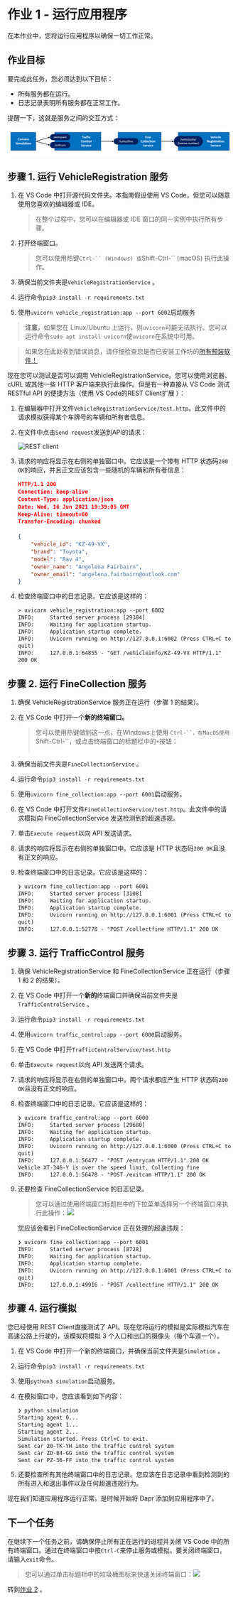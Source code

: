 # 作业 1 - 运行应用程序

在本作业中，您将运行应用程序以确保一切工作正常。

## 作业目标

要完成此任务，您必须达到以下目标：

- 所有服务都在运行。
- 日志记录表明所有服务都在正常工作。

提醒一下，这就是服务之间的交互方式：


<img src="../img/services.png" style="zoom: 67%;">

## 步骤 1. 运行 VehicleRegistration 服务

1. 在 VS Code 中打开源代码文件夹。本指南假设使用 VS Code，但您可以随意使用您喜欢的编辑器或 IDE。

    > 在整个过程中，您可以在编辑器或 IDE 窗口的同一实例中执行所有步骤。

2. 打开终端窗口。

    > 您可以使用热键`Ctrl-`` (Windows) 或`Shift-Ctrl-`` (macOS) 执行此操作。

3. 确保当前文件夹是`VehicleRegistrationService` 。

4. 运行命令`pip3 install -r requirements.txt`

5. 使用`uvicorn vehicle_registration:app --port 6002`启动服务

> **注意**，如果您在 Linux/Ubuntu 上运行，则`uvicorn`可能无法执行。您可以运行命令`sudo apt install uvicorn`使`uvicorn`在系统中可用。

> 如果您在此处收到错误消息，请仔细检查您是否已安装工作坊的[所有预装软件！](../README.md#Prerequisites)

现在您可以测试是否可以调用 VehicleRegistrationService。您可以使用浏览器、cURL 或其他一些 HTTP 客户端来执行此操作。但是有一种直接从 VS Code 测试 RESTful API 的便捷方法（使用 VS Code的REST Client扩展 ）：

1. 在编辑器中打开文件`VehicleRegistrationService/test.http`。此文件中的请求模拟获得某个车牌号的车辆和所有者信息。

2. 在文件中点击`Send request`发送到API的请求：

    ![REST client](img/rest-client.png)

3. 请求的响应将显示在右侧的单独窗口中。它应该是一个带有 HTTP 状态码`200 OK`的响应，并且正文应该包含一些随机的车辆和所有者信息：

    ```json
    HTTP/1.1 200
    Connection: keep-alive
    Content-Type: application/json
    Date: Wed, 16 Jun 2021 19:39:05 GMT
    Keep-Alive: timeout=60
    Transfer-Encoding: chunked

    {
        "vehicle_id": "KZ-49-VX",
        "brand": "Toyota",
        "model": "Rav 4",
        "owner_name": "Angelena Fairbairn",
        "owner_email": "angelena.fairbairn@outlook.com"
    }
    ```

4. 检查终端窗口中的日志记录。它应该是这样的：

    ```console
    > uvicorn vehicle_registration:app --port 6002
    INFO:     Started server process [29384]
    INFO:     Waiting for application startup.
    INFO:     Application startup complete.
    INFO:     Uvicorn running on http://127.0.0.1:6002 (Press CTRL+C to quit)
    INFO:     127.0.0.1:64855 - "GET /vehicleinfo/KZ-49-VX HTTP/1.1" 200 OK
    ```

## 步骤 2. 运行 FineCollection 服务

1. 确保 VehicleRegistrationService 服务正在运行（步骤 1 的结果）。

2. 在 VS Code 中打开一个**新的终端窗口。**

    > 您可以使用热键做到这一点，在Windows上使用 `Ctrl-``，在MacOS使用`Shift-Ctrl-``，或点击终端窗口的标题栏中的`+`按钮：<br><img alt="">

3. 确保当前文件夹是`FineCollectionService` 。

4. 运行命令`pip3 install -r requirements.txt`

5. 使用`uvicorn fine_collection:app --port 6001`启动服务。

6. 在 VS Code 中打开文件`FineCollectionService/test.http`。此文件中的请求模拟向 FineCollectionService 发送检测到的超速违规。

7. 单击`Execute request`以向 API 发送请求。

8. 请求的响应将显示在右侧的单独窗口中。它应该是 HTTP 状态码`200 OK`且没有正文的响应。

9. 检查终端窗口中的日志记录。它应该是这样的：

    ```console
    ❯ uvicorn fine_collection:app --port 6001
    INFO:     Started server process [3108]
    INFO:     Waiting for application startup.
    INFO:     Application startup complete.
    INFO:     Uvicorn running on http://127.0.0.1:6001 (Press CTRL+C to quit)
    INFO:     127.0.0.1:52778 - "POST /collectfine HTTP/1.1" 200 OK
    ```

## 步骤 3. 运行 TrafficControl 服务

1. 确保 VehicleRegistrationService 和 FineCollectionService 正在运行（步骤 1 和 2 的结果）。

2. 在 VS Code 中打开一个**新的**终端窗口并确保当前文件夹是`TrafficControlService` 。

3. 运行命令`pip3 install -r requirements.txt`

4. 使用`uvicorn traffic_control:app --port 6000`启动服务。

5. 在 VS Code 中打开`TrafficControlService/test.http`

6. 单击`Execute request`以向 API 发送两个请求。

7. 请求的响应将显示在右侧的单独窗口中。两个请求都应产生 HTTP 状态码`200 OK`且没有正文的响应。

8. 检查终端窗口中的日志记录。它应该是这样的：

    ```console
    ❯ uvicorn traffic_control:app --port 6000
    INFO:     Started server process [29680]
    INFO:     Waiting for application startup.
    INFO:     Application startup complete.
    INFO:     Uvicorn running on http://127.0.0.1:6000 (Press CTRL+C to quit)
    INFO:     127.0.0.1:56477 - "POST /entrycam HTTP/1.1" 200 OK
    Vehicle XT-346-Y is over the speed limit. Collecting fine
    INFO:     127.0.0.1:56478 - "POST /exitcam HTTP/1.1" 200 OK
    ```

9. 还要检查 FineCollectionService 的日志记录。

    > 您可以通过使用终端窗口标题栏中的下拉菜单选择另一个终端窗口来执行此操作：![](img/terminal-dropdown.png)

    您应该会看到 FineCollectionService 正在处理的超速违规：

    ```console
    ❯ uvicorn fine_collection:app --port 6001
    INFO:     Started server process [8728]
    INFO:     Waiting for application startup.
    INFO:     Application startup complete.
    INFO:     Uvicorn running on http://127.0.0.1:6001 (Press CTRL+C to quit)
    INFO:     127.0.0.1:49916 - "POST /collectfine HTTP/1.1" 200 OK
    ```

## 步骤 4. 运行模拟

您已经使用 REST Client直接测试了 API。现在您将运行的模拟是实际模拟汽车在高速公路上行驶的，该模拟将模拟 3 个入口和出口的摄像头（每个车道一个）。

1. 在 VS Code 中打开一个新的终端窗口，并确保当前文件夹是`Simulation` 。

2. 运行命令`pip3 install -r requirements.txt`

3. 使用`python3 simulation`启动服务。

4. 在模拟窗口中，您应该看到如下内容：

    ```console
    ❯ python simulation
    Starting agent 0...
    Starting agent 1...
    Starting agent 2...
    Simulation started. Press Ctrl+C to exit.
    Sent car 20-TK-YH into the traffic control system
    Sent car ZD-84-GG into the traffic control system
    Sent car PZ-36-FF into the traffic control system
    ```

5. 还要检查所有其他终端窗口中的日志记录。您应该在日志记录中看到检测到的所有进入和退出事件以及任何超速违规行为。

现在我们知道应用程序运行正常。是时候开始将 Dapr 添加到应用程序中了。

## 下一个任务

在继续下一个任务之前，请确保停止所有正在运行的进程并关闭 VS Code 中的所有终端窗口。通过在终端窗口中按`Ctrl-C`来停止服务或模拟。要关闭终端窗口，请输入`exit`命令。

> 您可以通过单击标题栏中的垃圾桶图标来快速关闭终端窗口：![](img/terminal-trashcan.png)

转到[作业 2](../Assignment02/README.md) 。
